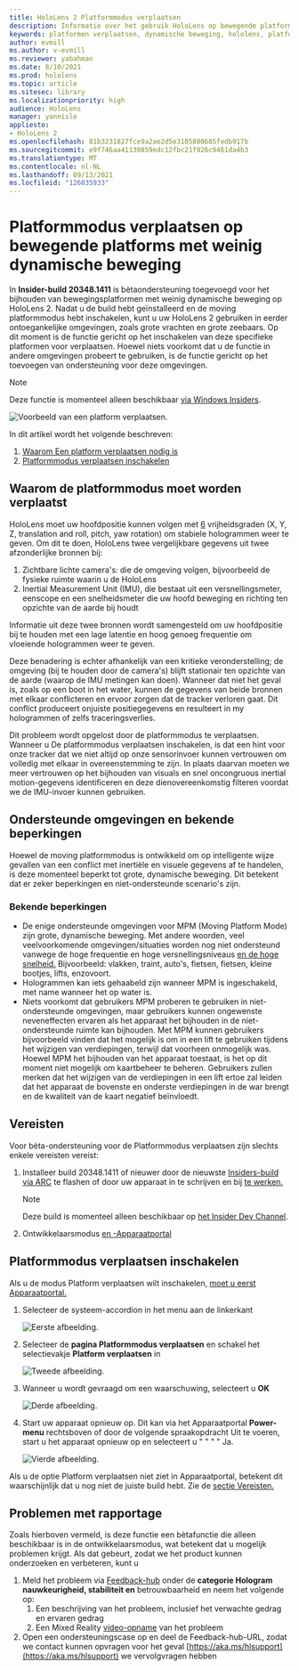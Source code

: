 ```yaml
---
title: HoloLens 2 Platformmodus verplaatsen
description: Informatie over het gebruik HoloLens op bewegende platforms
keywords: platformen verplaatsen, dynamische beweging, hololens, platformmodus voor verplaatsen
author: evmill
ms.author: v-evmill
ms.reviewer: yabahman
ms.date: 8/10/2021
ms.prod: hololens
ms.topic: article
ms.sitesec: library
ms.localizationpriority: high
audience: HoloLens
manager: yannisle
appliesto:
- HoloLens 2
ms.openlocfilehash: 81b3231827fce9a2ae2d5e3105800685fedb917b
ms.sourcegitcommit: e9f746aa41139859edc12fbc21f926c9461da4b3
ms.translationtype: MT
ms.contentlocale: nl-NL
ms.lasthandoff: 09/13/2021
ms.locfileid: "126035933"
---
```

# <a name="moving-platform-mode-on-low-dynamic-motion-moving-platforms"></a>Platformmodus verplaatsen op bewegende platforms met weinig dynamische beweging

In **Insider-build 20348.1411** is bètaondersteuning toegevoegd voor het bijhouden van bewegingsplatformen met weinig dynamische beweging op HoloLens 2. Nadat u de build hebt geïnstalleerd en de moving platformmodus hebt inschakelen, kunt u uw HoloLens 2 gebruiken in eerder ontoegankelijke omgevingen, zoals grote vrachten en grote zeebaars. Op dit moment is de functie gericht op het inschakelen van deze specifieke platformen voor verplaatsen. Hoewel niets voorkomt dat u de functie in andere omgevingen probeert te gebruiken, is de functie gericht op het toevoegen van ondersteuning voor deze omgevingen.

> [!NOTE]
> Deze functie is momenteel alleen beschikbaar [via Windows Insiders](hololens-insider.md).

![Voorbeeld van een platform verplaatsen.](./images/mpm-compare.gif)

In dit artikel wordt het volgende beschreven:

1. [Waarom Een platform verplaatsen nodig is](#why-moving-platform-mode-is-necessary)
1. [Platformmodus verplaatsen inschakelen](#enabling-moving-platform-mode)

## <a name="why-moving-platform-mode-is-necessary"></a>Waarom de platformmodus moet worden verplaatst

HoloLens moet uw hoofdpositie kunnen volgen met [6](https://en.wikipedia.org/wiki/Six_degrees_of_freedom) vrijheidsgraden (X, Y, Z, translation and roll, pitch, yaw rotation) om stabiele hologrammen weer te geven. Om dit te doen, HoloLens twee vergelijkbare gegevens uit twee afzonderlijke bronnen bij:

1. Zichtbare lichte camera's: die de omgeving volgen, bijvoorbeeld de fysieke ruimte waarin u de HoloLens
1. Inertial Measurement Unit (IMU), die bestaat uit een versnellingsmeter, eenscope en een snelheidsmeter die uw hoofd beweging en richting ten opzichte van de aarde bij houdt

Informatie uit deze twee bronnen wordt samengesteld om uw hoofdpositie bij te houden met een lage latentie en hoog genoeg frequentie om vloeiende hologrammen weer te geven.

Deze benadering is echter afhankelijk van een kritieke veronderstelling; de omgeving (bij te houden door de camera's) blijft stationair ten opzichte van de aarde (waarop de IMU metingen kan doen). Wanneer dat niet het geval is, zoals op een boot in het water, kunnen de gegevens van beide bronnen met elkaar conflicteren en ervoor zorgen dat de tracker verloren gaat. Dit conflict produceert onjuiste positiegegevens en resulteert in my hologrammen of zelfs traceringsverlies.

Dit probleem wordt opgelost door de platformmodus te verplaatsen. Wanneer u De platformmodus verplaatsen inschakelen, is dat een hint voor onze tracker dat we niet altijd op onze sensorinvoer kunnen vertrouwen om volledig met elkaar in overeenstemming te zijn. In plaats daarvan moeten we meer vertrouwen op het bijhouden van visuals en snel oncongruous inertial motion-gegevens identificeren en deze dienovereenkomstig filteren voordat we de IMU-invoer kunnen gebruiken.

## <a name="supported-environments-and-known-limitations"></a>Ondersteunde omgevingen en bekende beperkingen

Hoewel de moving platformmodus is ontwikkeld om op intelligente wijze gevallen van een conflict met inertiële en visuele gegevens af te handelen, is deze momenteel beperkt tot grote, dynamische beweging. Dit betekent dat er zeker beperkingen en niet-ondersteunde scenario's zijn.

### <a name="known-limitations"></a>Bekende beperkingen

- De enige ondersteunde omgevingen voor MPM (Moving Platform Mode) zijn grote, dynamische beweging. Met andere woorden, veel veelvoorkomende omgevingen/situaties worden nog niet ondersteund vanwege de hoge frequentie en hoge versnellingsniveaus [en de hoge snelheid.](https://en.wikipedia.org/wiki/Jerk_(physics))  Bijvoorbeeld: vlakken, traint, auto's, fietsen, fietsen, kleine bootjes, lifts, enzovoort.
- Hologrammen kan iets gehaabeld zijn wanneer MPM is ingeschakeld, met name wanneer het op water is.
- Niets voorkomt dat gebruikers MPM proberen te gebruiken in niet-ondersteunde omgevingen, maar gebruikers kunnen ongewenste neveneffecten ervaren als het apparaat het bijhouden in de niet-ondersteunde ruimte kan bijhouden. Met MPM kunnen gebruikers bijvoorbeeld vinden dat het mogelijk is om in een lift te gebruiken tijdens het wijzigen van verdiepingen, terwijl dat voorheen onmogelijk was. Hoewel MPM het bijhouden van het apparaat toestaat, is het op dit moment niet mogelijk om kaartbeheer te beheren. Gebruikers zullen merken dat het wijzigen van de verdiepingen in een lift ertoe zal leiden dat het apparaat de bovenste en onderste verdiepingen in de war brengt en de kwaliteit van de kaart negatief beïnvloedt.

## <a name="prerequisites"></a>Vereisten

Voor bèta-ondersteuning voor de Platformmodus verplaatsen zijn slechts enkele vereisten vereist:

1. Installeer build 20348.1411 of nieuwer door de nieuwste [Insiders-build via ARC](hololens-insider.md#ffu-download-and-flash-directions) te flashen of door uw apparaat in te schrijven en bij [te werken.](hololens-insider.md#start-receiving-insider-builds)

   > [!NOTE]
   > Deze build is momenteel alleen beschikbaar op [het Insider Dev Channel](hololens-insider.md#start-receiving-insider-builds).

2. Ontwikkelaarsmodus [en -Apparaatportal](/mixed-reality/develop/platform-capabilities-and-apis/using-the-windows-device-portal)

## <a name="enabling-moving-platform-mode"></a>Platformmodus verplaatsen inschakelen

Als u de modus Platform verplaatsen wilt inschakelen, [moet u eerst Apparaatportal.](/windows/mixed-reality/develop/platform-capabilities-and-apis/using-the-windows-device-portal)

1. Selecteer  de systeem-accordion in het menu aan de linkerkant

   ![Eerste afbeelding.](.\images\mpm-01.png)

2. Selecteer de **pagina Platformmodus verplaatsen** en schakel het selectievakje **Platform verplaatsen** in

    ![Tweede afbeelding.](.\images\mpm-02.png)

3. Wanneer u wordt gevraagd om een waarschuwing, selecteert u **OK**

   ![Derde afbeelding.](.\images\mpm-03.png)

4. Start uw apparaat opnieuw op. Dit kan via het Apparaatportal **Power-menu** rechtsboven of door de volgende spraakopdracht Uit te voeren, start u het apparaat opnieuw op en selecteert u &quot; &quot; &quot; &quot; Ja.

   ![Vierde afbeelding.](.\images\mpm-04.png)

Als u de optie Platform verplaatsen niet ziet in Apparaatportal, betekent dit waarschijnlijk dat u nog niet de juiste build hebt. Zie de [sectie Vereisten.](#prerequisites)

## <a name="reporting-issues"></a>Problemen met rapportage

Zoals hierboven vermeld, is deze functie een bètafunctie die alleen beschikbaar is in de ontwikkelaarsmodus, wat betekent dat u mogelijk problemen krijgt. Als dat gebeurt, zodat we het product kunnen onderzoeken en verbeteren, kunt u

1. Meld het probleem via [Feedback-hub](hololens-feedback.md) onder de **categorie Hologram nauwkeurigheid, stabiliteit en** betrouwbaarheid en neem het volgende op:
    1. Een beschrijving van het probleem, inclusief het verwachte gedrag en ervaren gedrag
    1. Een Mixed Reality [video-opname](holographic-photos-and-videos.md#capture-a-mixed-reality-video) van het probleem
2.  Open een ondersteuningscase op en deel de Feedback-hub-URL, zodat we contact kunnen opvragen voor het geval [https://aka.ms/hlsupport](https://aka.ms/hlsupport) we vervolgvragen hebben